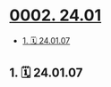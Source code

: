 # [0002. 24.01](https://github.com/tnotesjs/TNotes.footprints/tree/main/notes/0002.%2024.01)

<!-- region:toc -->

- [1. 🗓 24.01.07](#1--240107)

<!-- endregion:toc -->

## 1. 🗓 24.01.07

<Footprints :times="[2024, 1, 7, 1, 15]">
  <template #text-area>
    <p>在监控室待了一上午，回家后逮着 week 就是一顿胖揍！！！（当然，揍完还是得猫条伺候）</p>
    <p>搬到新家的这俩月里，已经丢了两条命了。如果猫有九条命的话，你还剩七条命，好好利用哈！</p>
    <p>第一次从室友的飘窗装出去，差点儿从五楼掉下去。找到你时，正躲在空调外机的夹缝里边，也不知道恐高的我是怎么把你给捞回来的。</p>
    <p>这次快递员上门取件，开门取个件的功夫，又溜没影儿了。上网搜了搜小区丢猫成功找回的案例，发现基本都没法找回来，想着大概率是没戏了。。。多亏了邻居奶奶、门卫大叔、监控室阿姨协助。要不然知乎上的描述可能就是你接下来的生活写照。</p>
    <p>—— week 挨揍 の 一天</p>
  </template>
  <template #image-list="{ openModal }">
    <img src="https://cdn.jsdelivr.net/gh/tnotesjs/imgs@main/2025-01-12-19-21-09.png" @click="openModal(0)"/>
    <img src="https://cdn.jsdelivr.net/gh/tnotesjs/imgs@main/2025-01-12-19-21-14.png" @click="openModal(1)"/>
    <img src="https://cdn.jsdelivr.net/gh/tnotesjs/imgs@main/2025-01-12-19-21-17.png" @click="openModal(2)"/>
    <img src="https://cdn.jsdelivr.net/gh/tnotesjs/imgs@main/2025-01-12-19-21-22.png" @click="openModal(3)"/>
    <img src="https://cdn.jsdelivr.net/gh/tnotesjs/imgs@main/2025-01-12-19-21-26.png" @click="openModal(4)"/>
    <img src="https://cdn.jsdelivr.net/gh/tnotesjs/imgs@main/2025-01-12-19-21-31.png" @click="openModal(5)"/>
    <img src="https://cdn.jsdelivr.net/gh/tnotesjs/imgs@main/2025-01-12-19-21-34.png" @click="openModal(6)"/>
    <img src="https://cdn.jsdelivr.net/gh/tnotesjs/imgs@main/2025-01-12-19-21-38.png" @click="openModal(7)"/>
  </template>
</Footprints>
